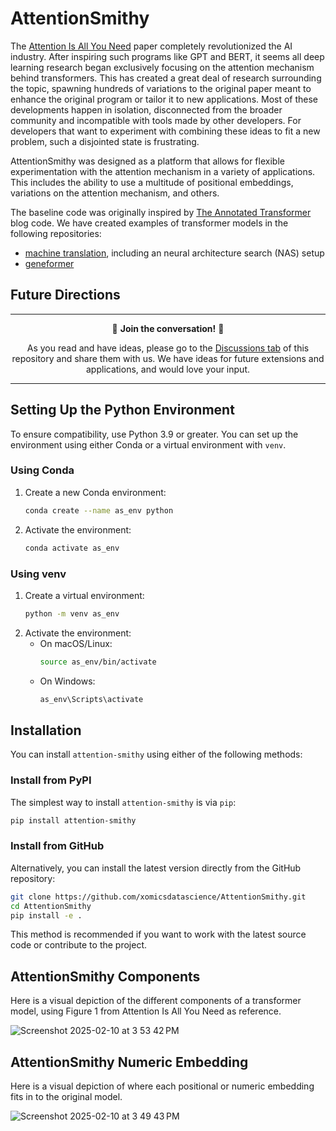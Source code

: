 # AttentionSmithy

The [Attention Is All You Need](https://arxiv.org/pdf/1706.03762) paper completely revolutionized the AI industry. After inspiring such programs like GPT and BERT, it seems all deep learning research began exclusively focusing on the attention mechanism behind transformers. This has created a great deal of research surrounding the topic, spawning hundreds of variations to the original paper meant to enhance the original program or tailor it to new applications. Most of these developments happen in isolation, disconnected from the broader community and incompatible with tools made by other developers. For developers that want to experiment with combining these ideas to fit a new problem, such a disjointed state is frustrating.

AttentionSmithy was designed as a platform that allows for flexible experimentation with the attention mechanism in a variety of applications. This includes the ability to use a multitude of positional embeddings, variations on the attention mechanism, and others.

The baseline code was originally inspired by [The Annotated Transformer](https://nlp.seas.harvard.edu/annotated-transformer/) blog code. We have created examples of transformer models in the following repositories:

- [machine translation](https://github.com/xomicsdatascience/machine-translation), including an neural architecture search (NAS) setup
- [geneformer](https://github.com/xomicsdatascience/geneformer)

## Future Directions
<div align="center">

---
🤝 **Join the conversation!** 🤝

As you read and have ideas, please go to the [Discussions tab](https://github.com/xomicsdatascience/AttentionSmithy/discussions) of this repository and share them with us. We have ideas for future extensions and applications, and would love your input.

---
</div>


## Setting Up the Python Environment

To ensure compatibility, use Python 3.9 or greater. You can set up the environment using either Conda or a virtual environment with `venv`.

### Using Conda

1. Create a new Conda environment:
   ```sh
   conda create --name as_env python
   ```
2. Activate the environment:
   ```sh
   conda activate as_env
   ```

### Using venv

1. Create a virtual environment:
   ```sh
   python -m venv as_env
   ```
2. Activate the environment:
   - On macOS/Linux:
     ```sh
     source as_env/bin/activate
     ```
   - On Windows:
     ```sh
     as_env\Scripts\activate
     ```

## Installation

You can install `attention-smithy` using either of the following methods:

### Install from PyPI

The simplest way to install `attention-smithy` is via `pip`:

```sh
pip install attention-smithy
```

### Install from GitHub

Alternatively, you can install the latest version directly from the GitHub repository:

```sh
git clone https://github.com/xomicsdatascience/AttentionSmithy.git
cd AttentionSmithy
pip install -e .
```

This method is recommended if you want to work with the latest source code or contribute to the project.

## AttentionSmithy Components

Here is a visual depiction of the different components of a transformer model, using Figure 1 from Attention Is All You Need as reference.

![Screenshot 2025-02-10 at 3 53 42 PM](https://github.com/user-attachments/assets/29acea66-c865-48fd-9cde-ce55a2be08af)

## AttentionSmithy Numeric Embedding

Here is a visual depiction of where each positional or numeric embedding fits in to the original model.

![Screenshot 2025-02-10 at 3 49 43 PM](https://github.com/user-attachments/assets/4a7d1983-6594-4953-8936-2b438de5de82)


